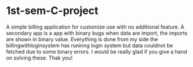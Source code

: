 # 1st-sem-C-project
A simple billing application for customize use with no additional feature. A secondary app is a app with binary bugs when data are import, the imports are shown in binary value.
Everything is done from my side the billingwithloginsystem has runinng login system but data couldnot be fetched due to some binary errors. 
I would be really glad if you give a hand on solving these.
Thak you!
